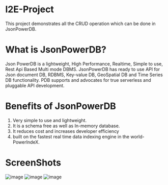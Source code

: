 # l2E-Project
This project demonstrates all the CRUD operation which can be done in JsonPowerDB.

# What is JsonPowerDB?
Json PowerDB is a lightweight, High Performance, Realtime, Simple to use, Rest Api Based Multi mode DBMS. JsonPowerDB has ready to use API for Json document DB, RDBMS, Key-value DB, GeoSpatial DB and Time Series DB functionality.
PDB supports and advocates for true serverless and pluggable API development.

# Benefits of JsonPowerDB
1. Very simple to use and lightweight.
2. It is a schema free as well as In-memory database.
3. It reduces cost and increases developer efficiency
4. built on the fastest real time data indexing engine in the world- PowerIndeX.

# ScreenShots

![image](https://user-images.githubusercontent.com/66993478/197834659-03dcb358-fdd0-43ed-9a02-c00f594791f6.png)
![image](https://user-images.githubusercontent.com/66993478/197834701-8cd36d1c-c8ad-4c63-9722-ad47c05eb33e.png)
![image](https://user-images.githubusercontent.com/66993478/197834739-2d2844f1-34de-4c00-9a87-1971125c62ea.png)

